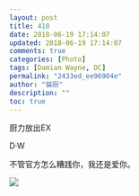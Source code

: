```yaml
---
layout: post
title: 410
date: 2018-06-19 17:14:07
updated: 2018-06-19 17:14:07
comments: true
categories: [Photo]
tags: [Damian Wayne, DC]
permalink: "2433ed_ee96904e"
author: "猫厨"
description: ""
toc: true
---
```


<p>厨力放出EX</p> 
<p>D&middot;W</p> 
<p>不管官方怎么糟践你，我还是爱你。</p>

![](/img/img_cVZNdzJtQk9JV2Q5b1dkU3VTRDdIM01EeXd2RmRGSWIyTlNXSGVGU1JEa1ZUMS9tb2ppTS93PT0.jpg)